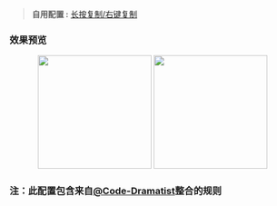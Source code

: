 > **自用配置 :** [长按复制/右键复制](https://raw.githubusercontent.com/Trovoy/Troy/main/Loon%20for%20myself/Loon.conf)<br>

### 效果预览
<p align="center">
<img src="https://raw.githubusercontent.com/Trovoy/Troy/main/Conf/LOON.JPEG" width="200"></img>
<img src="https://raw.githubusercontent.com/Trovoy/Troy/main/Conf/Loon4.JPEG" width="200"></img>
</p>

### 注：此配置包含来自[@Code-Dramatist](https://github.com/Code-Dramatist/Rule_Actions)整合的规则
